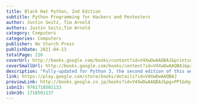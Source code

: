 ```yaml
---
title: Black Hat Python, 2nd Edition
subtitle: Python Programming for Hackers and Pentesters
author: Justin Seitz, Tim Arnold
authors: Justin Seitz,Tim Arnold
category: Computers
categories: Computers
publisher: No Starch Press
publishDate: 2021-04-13
totalPage: 216
coverUrl: http://books.google.com/books/content?id=V4XwDwAAQBAJ&printsec=frontcover&img=1&zoom=1&edge=curl&source=gbs_api
coverSmallUrl: http://books.google.com/books/content?id=V4XwDwAAQBAJ&printsec=frontcover&img=1&zoom=5&edge=curl&source=gbs_api
description: "Fully-updated for Python 3, the second edition of this worldwide bestseller (over 100,000 copies sold) explores the stealthier side of programming and brings you all new strategies for your hacking projects. When it comes to creating powerful and effective hacking tools, Python is the language of choice for most security analysts. In Black Hat Python, 2nd Edition, you’ll explore the darker side of Python’s capabilities—writing network sniffers, stealing email credentials, brute forcing directories, crafting mutation fuzzers, infecting virtual machines, creating stealthy trojans, and more. The second edition of this bestselling hacking book contains code updated for the latest version of Python 3, as well as new techniques that reflect current industry best practices. You’ll also find expanded explanations of Python libraries such as ctypes, struct, lxml, and BeautifulSoup, and dig deeper into strategies, from splitting bytes to leveraging computer-vision libraries, that you can apply to future hacking projects. You’ll learn how to: • Create a trojan command-and-control using GitHub • Detect sandboxing and automate common malware tasks, like keylogging and screenshotting • Escalate Windows privileges with creative process control • Use offensive memory forensics tricks to retrieve password hashes and inject shellcode into a virtual machine • Extend the popular Burp Suite web-hacking tool • Abuse Windows COM automation to perform a man-in-the-browser attack • Exfiltrate data from a network most sneakily When it comes to offensive security, your ability to create powerful tools on the fly is indispensable. Learn how with the second edition of Black Hat Python. New to this edition: All Python code has been updated to cover Python 3 and includes updated libraries used in current Python applications. Additionally, there are more in-depth explanations of the code and the programming techniques have been updated to current, common tactics. Examples of new material that you'll learn include how to sniff network traffic, evade anti-virus software, brute-force web applications, and set up a command-and-control (C2) system using GitHub."
link: https://play.google.com/store/books/details?id=V4XwDwAAQBAJ
previewLink: http://books.google.co.jp/books?id=V4XwDwAAQBAJ&pg=PP1&dq=black+hat+python&hl=&as_pt=BOOKS&cd=1&source=gbs_api
isbn13: 9781718501133
isbn10: 1718501137
---
```

